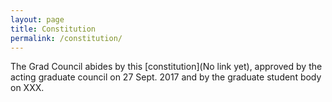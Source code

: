 ```yaml
---
layout: page
title: Constitution
permalink: /constitution/
---
```


The Grad Council abides by this [constitution](No link yet), approved by the acting graduate council on 27 Sept. 2017 and by the graduate student body on XXX.
